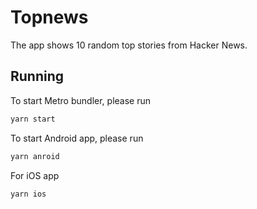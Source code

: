 # Topnews

The app shows 10 random top stories from Hacker News.

## Running

To start Metro bundler, please run
```bash
yarn start
```

To start Android app, please run
```bash
yarn anroid
```

For iOS app
```bash
yarn ios
```
